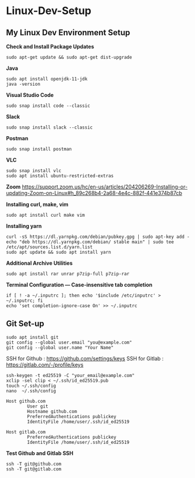 # Linux-Dev-Setup
## My Linux Dev Environment Setup

**Check and Install Package Updates**
```
sudo apt-get update && sudo apt-get dist-upgrade
```
**Java**
```
sudo apt install openjdk-11-jdk
java -version
```
**Visual Studio Code**
```
sudo snap install code --classic
```
**Slack**
```
sudo snap install slack --classic
```
**Postman**
```
sudo snap install postman
```
**VLC**
```
sudo snap install vlc
sudo apt install ubuntu-restricted-extras
```
**Zoom**
https://support.zoom.us/hc/en-us/articles/204206269-Installing-or-updating-Zoom-on-Linux#h_89c268b4-2a68-4e4c-882f-441e374b87cb

**Installing curl, make, vim**
```
sudo apt install curl make vim
```
**Installing yarn**
```
curl -sS https://dl.yarnpkg.com/debian/pubkey.gpg | sudo apt-key add -
echo "deb https://dl.yarnpkg.com/debian/ stable main" | sudo tee /etc/apt/sources.list.d/yarn.list
sudo apt update && sudo apt install yarn
```

**Additional Archive Utilities**
```
sudo apt install rar unrar p7zip-full p7zip-rar
```
**Terminal Configuration — Case-insensitive tab completion**
```
if [ ! -a ~/.inputrc ]; then echo '$include /etc/inputrc' > ~/.inputrc; fi
echo 'set completion-ignore-case On' >> ~/.inputrc
```

## Git Set-up
```
sudo apt install git
git config --global user.email "you@example.com"
git config --global user.name "Your Name"
```
SSH for Github : https://github.com/settings/keys
SSH for Gitlab : https://gitlab.com/-/profile/keys
```
ssh-keygen -t ed25519 -C "your_email@example.com"
xclip -sel clip < ~/.ssh/id_ed25519.pub
touch ~/.ssh/config
nano  ~/.ssh/config
```

```
Host github.com
        User git
        Hostname github.com
        PreferredAuthentications publickey
        IdentityFile /home/user/.ssh/id_ed25519

Host gitlab.com
        PreferredAuthentications publickey
        IdentityFile /home/user/.ssh/id_ed25519
```

**Test Github and Gitlab SSH**
```
ssh -T git@github.com
ssh -T git@gitlab.com
```

